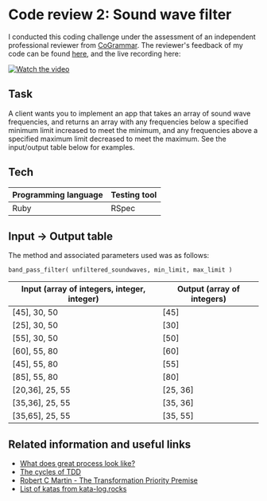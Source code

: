 # Code review 2: Sound wave filter

I conducted this coding challenge under the assessment of an independent professional reviewer from [CoGrammar](https://www.cogrammar.com/). The reviewer's feedback of my code can be found [here](Ruby/2020-03-24-Orange_Jynx_27-feedback.pdf), and the live recording here:

[![Watch the video](https://img.youtube.com/vi/MWi1OaEnx8A/maxresdefault.jpg)](https://youtu.be/MWi1OaEnx8A)

## Task

A client wants you to implement an app that takes an array of sound wave frequencies, and returns an array with any frequencies below a specified minimum limit increased to meet the minimum, and any frequencies above a specified maximum limit decreased to meet the maximum. See the input/output table below for examples.

## Tech

| Programming language | Testing tool |
| --- |--- |
| Ruby | RSpec |

## Input -> Output table

The method and associated parameters used was as follows:

```
band_pass_filter( unfiltered_soundwaves, min_limit, max_limit )
```

| Input (array of integers, integer, integer) | Output (array of integers) |
| --- | --- |
| [45], 30, 50 | [45]
| [25], 30, 50 | [30]
| [55], 30, 50 | [50]
| [60], 55, 80 | [60]
| [45], 55, 80 | [55]
| [85], 55, 80 | [80]
| [20,36], 25, 55 | [25, 36] |
| [35,36], 25, 55 | [35, 36] |
| [35,65], 25, 55 | [35, 55] |

## Related information and useful links

- [What does great process look like?](https://github.com/makersacademy/skills-workshops/blob/master/process_review/observation_guidance.md)
- [The cycles of TDD](https://blog.cleancoder.com/uncle-bob/2014/12/17/TheCyclesOfTDD.html )
- [Robert C Martin - The Transformation Priority Premise](https://www.youtube.com/watch?v=B93QezwTQpI )
- [List of katas from kata-log.rocks](https://kata-log.rocks/tdd )


